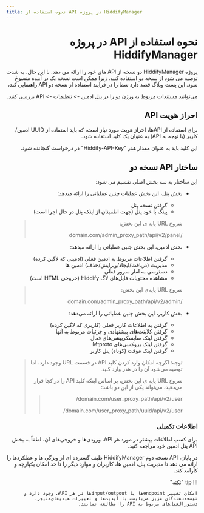 ```yaml
---
title: نحوه استفاده از API در پروژه HiddifyManager
---
```


<div dir="rtl" markdown="1">

# نحوه استفاده از API در پروژه HiddifyManager

پروژه HiddifyManager دو نسخه از API های خود را ارائه می دهد. با این حال، به شدت توصیه می شود از نسخه دو استفاده کنید، زیرا ممکن است نسخه یک در آینده منسوخ شود. این پست وبلاگ قصد دارد شما را در فرآیند استفاده از نسخه دو API راهنمایی کند،

می‌توانید مستندات مربوط به ورژن دو را در پنل ادمین -> تنظیمات -> API بررسی کنید.

## احراز هویت API
برای استفاده از APIها، احراز هویت مورد نیاز است، که باید استفاده از UUID ادمین/کاربر (با توجه به API) به عنوان یک کلید استفاده شود.

این کلید باید به عنوان مقدار هدر "Hiddify-API-Key" در درخواست گنجانده شود.
## ساختار API نسخه دو 
این ساختار به سه بخش اصلی تقسیم می شود:
- بخش پنل، این بخش عملیات چنین عملیاتی را ارائه میدهد:
     - گرفتن نسخه پنل
     - پینگ با خود پنل (جهت اطمینان از اینکه پنل در حال اجرا است)

   > شروع URL پایه ی این بخش:
   > 
   >/domain.com/admin_proxy_path/api/v2/panel

- بخش ادمین، این بخش چنین عملیاتی را ارائه میدهد:
     - گرفتن اطلاعات مربوط به ادمین فعلی (ادمینی که لاگین کرده)
     - مدیریت (دریافت/ایجاد/ویرایش/حذف) ادمین ها
     - دسترسی به آمار سرور فعلی
     - مشاهده محتویات فایل‌های لاگ Hiddify (خروجی HTML است)

   > شروع URL پایه‌ی این بخش:
  >
  > /domain.com/admin_proxy_path/api/v2/admin

- بخش کاربر، این بخش چنین عملیاتی را ارائه می‌دهد:
     - گرفتن به اطلاعات کاربر فعلی (کاربری که لاگین کرده)
     - گرفتن کلاینت‌های پیشنهادی و جزئیات مربوط به آنها
     - گرفتن لینک سابسکریپشن‌های فعال
     - گرفتن لینک پروکسی‌های Mtproto
     - گرفتن لینک موقت (کوتاه) پنل کاربر
   > توجه: اگرچه امکان وارد کردن کلید API در قسمت URL وجود دارد، اما توصیه می‌شود آن را در هدر وارد کنید.
   >
   > شروع URL پایه ی این بخش، بر اساس اینکه کلید API را در کجا قرار می‌دهید، می‌تواند یکی از این دو باشد:
   >> domain.com/user_proxy_path/api/v2/user/
   >>
   >> domain.com/user_proxy_path/uuid/api/v2/user/

### اطلاعات تکمیلی
برای کسب اطلاعات بیشتر در مورد هر API، ورودی‌ها و خروجی‌های آن، لطفاً به بخش API پنل ادمین خود مراجعه کنید.

در پایان، API نسخه دوم HiddifyManager طیف گسترده ای از ویژگی ها و عملکردها را ارائه می دهد تا مدیریت پنل، ادمین ها، کاربران و موارد دیگر را تا حد امکان یکپارچه و کارآمد کند.


!!! tip "نکته"

    امکان تغییر endpointها یا input/outpoutها در هر APIی وجود دارد و توسعه‌دهندگان عزیز می‌بایست با آپدیت‌ها و تغییرات هیدیفای‌منیجر، دستورالعمل‌های مربوط به API را مطالعه نمایند.


</div>
